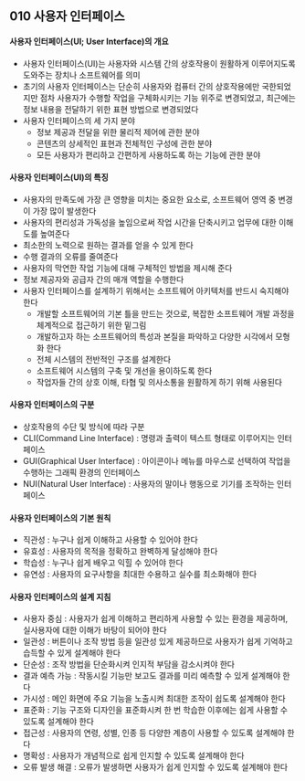 ## 010 사용자 인터페이스

#### 사용자 인터페이스(UI; User Interface)의 개요

- 사용자 인터페이스(UI)는 사용자와 시스템 간의 상호작용이 원활하게 이루어지도록 도와주는 장치나 소프트웨어를 의미
- 초기의 사용자 인터페이스는 단순히 사용자와 컴퓨터 간의 상호작용에만 국한되었지만 점차 사용자가 수행할 작업을 구체화시키는 기능 위주로 변경되었고, 최근에는 정보 내용을 전달하기 위한 표현 방법으로 변경되었다
- 사용자 인터페이스의 세 가지 분야
  - 정보 제공과 전달을 위한 물리적 제어에 관한 분야
  - 콘텐츠의 상세적인 표현과 전체적인 구성에 관한 분야
  - 모든 사용자가 편리하고 간편하게 사용하도록 하는 기능에 관한 분야



#### 사용자 인터페이스(UI)의 특징

- 사용자의 만족도에 가장 큰 영향을 미치는 중요한 요소로, 소프트웨어 영역 중 변경이 가장 많이 발생한다
- 사용자의 편리성과 가독성을 높임으로써 작업 시간을 단축시키고 업무에 대한 이해도를 높여준다
- 최소한의 노력으로 원하는 결과를 얻을 수 있게 한다
- 수행 결과의 오류를 줄여준다
- 사용자의 막연한 작업 기능에 대해 구체적인 방법을 제시해 준다
- 정보 제공자와 공급자 간의 매개 역할을 수행한다
- 사용자 인터페이스를 설계하기 위해서는 소프트웨어 아키텍처를 반드시 숙지해야 한다
  - 개발할 소프트웨어의 기본 틀을 만드는 것으로, 복잡한 소프트웨어 개발 과정을 체계적으로 접근하기 위한 밑그림
  - 개발하고자 하는 소프트웨어의 특성과 본질을 파악하고 다양한 시각에서 모형화 한다
  - 전체 시스템의 전반적인 구조를 설계한다
  - 소프트웨어 시스템의 구축 및 개선을 용이하도록 한다
  - 작업자들 간의 상호 이해, 타협 및 의사소통을 원활하게 하기 위해 사용된다



#### 사용자 인터페이스의 구분

- 상호작용의 수단 및 방식에 따라 구분
- CLI(Command Line Interface) : 명령과 출력이 텍스트 형태로 이루어지는 인터페이스
- GUI(Graphical User Interface) : 아이콘이나 메뉴를 마우스로 선택하여 작업을 수행하는 그래픽 환경의 인터페이스
- NUI(Natural User Interface) : 사용자의 말이나 행동으로 기기를 조작하는 인터페이스



#### 사용자 인터페이스의 기본 원칙

- 직관성 : 누구나 쉽게 이해하고 사용할 수 있어야 한다
- 유효성 : 사용자의 목적을 정확하고 완벽하게 달성해야 한다
- 학습성 : 누구나 쉽게 배우고 익힐 수 있어야 한다
- 유연성 : 사용자의 요구사항을 최대한 수용하고 실수를 최소화해야 한다



#### 사용자 인터페이스의 설계 지침

- 사용자 중심 : 사용자가 쉽게 이해하고 편리하게 사용할 수 있는 환경을 제공하며, 실사용자에 대한 이해가 바탕이 되어야 한다
- 일관성 : 버튼이나 조작 방법 등을 일관성 있게 제공하므로 사용자가 쉽게 기억하고 습득할 수 있게 설계해야 한다
- 단순성 : 조작 방법을 단순화시켜 인지적 부담을 감소시켜야 한다
- 결과 예측 가능 : 작동시킬 기능만 보고도 결과를 미리 예측할 수 있게 설계해야 한다
- 가시성 : 메인 화면에 주요 기능을 노출시켜 최대한 조작이 쉽도록 설계해야 한다
- 표준화 : 기능 구조와 디자인을 표준화시켜 한 번 학습한 이후에는 쉽게 사용할 수 있도록 설계해야 한다
- 접근성 : 사용자의 연령, 성별, 인종 등 다양한 계층이 사용할 수 있도록 설계해야 한다
- 명확성 : 사용자가 개념적으로 쉽게 인지할 수 있도록 설계해야 한다
- 오류 발생 해결 : 오류가 발생하면 사용자가 쉽게 인지할 수 있도록 설계해야 한다